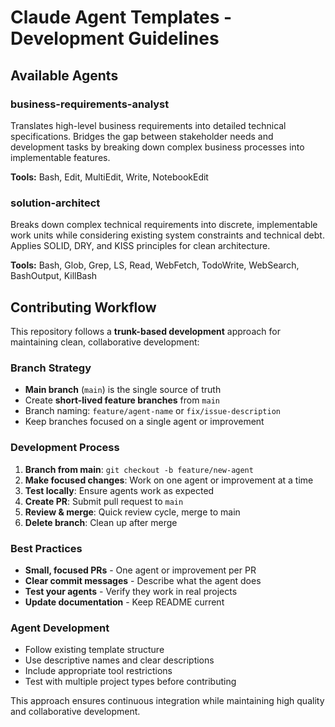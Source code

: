 # Claude Agent Templates - Development Guidelines

## Available Agents

### business-requirements-analyst
Translates high-level business requirements into detailed technical specifications. Bridges the gap between stakeholder needs and development tasks by breaking down complex business processes into implementable features.

**Tools:** Bash, Edit, MultiEdit, Write, NotebookEdit

### solution-architect  
Breaks down complex technical requirements into discrete, implementable work units while considering existing system constraints and technical debt. Applies SOLID, DRY, and KISS principles for clean architecture.

**Tools:** Bash, Glob, Grep, LS, Read, WebFetch, TodoWrite, WebSearch, BashOutput, KillBash

## Contributing Workflow

This repository follows a **trunk-based development** approach for maintaining clean, collaborative development:

### Branch Strategy
- **Main branch** (`main`) is the single source of truth
- Create **short-lived feature branches** from `main`
- Branch naming: `feature/agent-name` or `fix/issue-description`
- Keep branches focused on a single agent or improvement

### Development Process
1. **Branch from main**: `git checkout -b feature/new-agent`
2. **Make focused changes**: Work on one agent or improvement at a time
3. **Test locally**: Ensure agents work as expected
4. **Create PR**: Submit pull request to `main`
5. **Review & merge**: Quick review cycle, merge to main
6. **Delete branch**: Clean up after merge

### Best Practices
- **Small, focused PRs** - One agent or improvement per PR
- **Clear commit messages** - Describe what the agent does
- **Test your agents** - Verify they work in real projects
- **Update documentation** - Keep README current

### Agent Development
- Follow existing template structure
- Use descriptive names and clear descriptions
- Include appropriate tool restrictions
- Test with multiple project types before contributing

This approach ensures continuous integration while maintaining high quality and collaborative development.